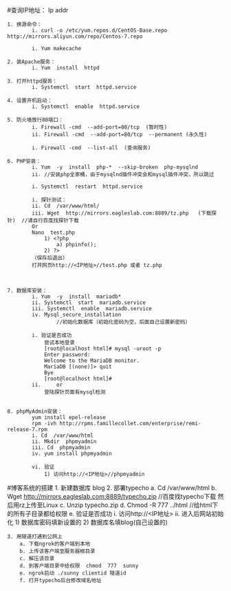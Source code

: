 #查询IP地址：
		Ip addr

	1. 换源命令：
			i. curl -o /etc/yum.repos.d/CentOS-Base.repo http://mirrors.aliyun.com/repo/Centos-7.repo
		
			i. Yum makecache
		
	2. 装Apache服务：
			i. Yum  install  httpd
		
	3. 打开httpd服务：
			i. Systemctl  start  httpd.service
		
	4. 设置开机启动：
			i. Systemctl  enable  httpd.service
		
	5. 防火墙放行80端口：
			i. Firewall -cmd  --add-port=80/tcp  (暂时性)
			ii. Firewall -cmd  --add-port=80/tcp  --permanent (永久性)
		
			i. Firewall -cmd  --list-all  (查询服务)
		
	6. PHP安装：
			i. Yum  -y  install  php-*  --skip-broken  php-mysqlnd     
			ii. //安装php全家桶，由于mysqlnd插件冲突会和mysql插件冲突，所以跳过
		
			i. Systemctl  restart  httpd.service
		
			i. 探针测试：
			ii. Cd  /var/www/html/
			iii. Wget  http://mirrors.eagleslab.com:8889/tz.php   (下载探针)  //请自行百度找探针下载
			Or
			Nano  test.php
				1) <?php
					a) phpinfo();
				2) ?>
			（保存后退出）
			打开网页http://<IP地址>//test.php 或者 tz.php
		
		
		
	7. 数据库安装：
			i. Yum  -y  install  mariadb*       
			ii. Systemctl  start  mariadb.service
			iii. Systemctl  enable  mariadb.service
			iv. Mysql_secure_installation
			        //初始化数据库（初始化密码为空，后面自己设置新密码）
		
			i. 验证是否成功
				尝试本地登录
				[root@localhost html]# mysql -uroot -p
				Enter password: 
				Welcome to the MariaDB monitor.  
				MariaDB [(none)]> quit
				Bye
				[root@localhost html]# 
			ii.     or
				登陆探针页面有mysql检测
			
			
	8. phpMyAdmin安装：
			yum install epel-release
			rpm -ivh http://rpms.famillecollet.com/enterprise/remi-release-7.rpm
			i. Cd  /var/www/html
			ii. Mkdir  phpmyadmin
			iii. Cd  phpmyadmin
			iv. yum install phpmyadmin
			
			vi. 验证
				1) 访问http://<IP地址>//phpmyadmin

#博客系统的搭建
	1. 新建数据库  blog
	2. 部署typecho
		a. Cd  /var/www/html
		b. Wget  http://mirrors.eagleslab.com:8889/typecho.zip   //百度找typecho下载  然后用rz上传至Linux
		c. Unzip  typecho.zip
		d. Chmod  -R  777  ../html      //给html下的所有子目录都给权限
		e. 验证是否成功
			i. 访问http://<IP地址>
			ii. 进入后网站初始化
				1) 数据库密码填新设置的
				2) 数据库名填blog(自己设置的)
				
	3. 用隧道打通到公网上
		a. 下载ngrok的客户端到本地
		b. 上传该客户端至服务器根目录
		c. 解压该目录
		d. 到客户端目录中给权限  chmod  777  sunny
		e. ngrok启动 ./sunny clientid 隧道id
		f. 打开typecho后台修改域名地址
		
